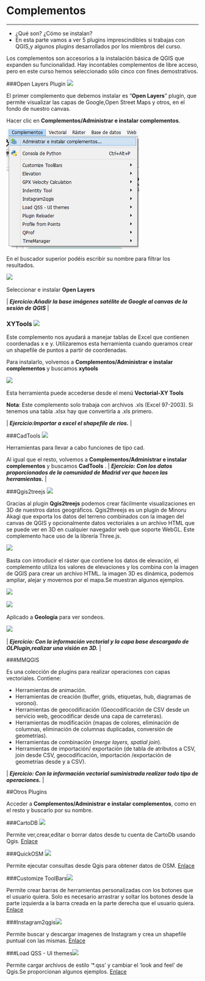 
# Complementos

----------

* ¿Qué son? ¿Cómo se instalan?
* En esta parte vamos a ver 5 plugins imprescindibles si trabajas con QGIS,y algunos plugins desarrollados por los miembros del curso.

Los complementos son accesorios a la instalación básica de QGIS que expanden su funcionalidad. Hay incontables complementos de libre acceso, pero en este curso hemos seleccionado sólo cinco con fines demostrativos.

###Open Layers Plugin   ![](imgs/plugins/0.png?raw=true)

El primer complemento que debemos instalar es “**Open Layers**” plugin, que permite visualizar las capas de Google,Open Street Maps y otros, en el fondo de nuestro canvas.

Hacer clic en **Complementos/Administrar e instalar complementos**.

![](imgs/plugins/1.png?raw=true)

En el buscador superior podéis escribir su nombre para filtrar los resultados.

![](imgs/plugins/2.png?raw=true)

Seleccionar e instalar **Open Layers**

| ***Ejercicio:Añadir la base imágenes satélite de Google al canvas de la sesión de QGIS*** |

### XYTools ![](imgs/plugins/3.png?raw=true)

Este complemento nos ayudará a manejar tablas de Excel que contienen coordenadas x e y. Utilizaremos esta herramienta cuando queramos crear un shapefile de puntos a partir de coordenadas.

Para instalarlo, volvemos a **Complementos/Administrar e instalar complementos** y buscamos **xytools**

![](imgs/plugins/4.png?raw=true)

Esta herramienta puede accederse desde el menú **Vectorial-XY Tools**

**Nota**: Este complemento solo trabaja con archivos .xls (Excel 97-2003). Si tenemos una tabla .xlsx hay que convertirla a .xls primero.

| ***Ejercicio:Importar a excel el shapefile de rios.*** |

###CadTools  ![](imgs/plugins/5.png?raw=true)

Herramientas para llevar a cabo funciones de tipo cad.

Al igual que el resto, volvemos a **Complementos/Administrar e instalar complementos** y buscamos **CadTools** 
.
| ***Ejercicio: Con los datos proporcionados de la comunidad de Madrid ver que hacen las herramientas.*** |

###Qgis2treejs ![](imgs/plugins/6.png?raw=true)

Gracias al plugin **Qgis2treejs** podemos crear fácilmente visualizaciones en 3D de nuestros datos geográficos. Qgis2threejs es un plugin de Minoru Akagi que exporta los datos del terreno combinados con la imagen del canvas de QGIS y opcionalmente datos vectoriales a un archivo HTML que se puede ver en 3D en cualquier navegador web que soporte WebGL. Este complemento hace uso de la librería Three.js.

![](imgs/plugins/7.png?raw=true)

Basta con introducir el ráster que contiene los datos de elevación, el complemento utiliza los valores de elevaciones y los combina con la imagen de QGIS para crear un archivo HTML. la imagen 3D es dinámica, podemos ampliar, alejar y movernos por el mapa.Se muestran algunos ejemplos.

![](imgs/plugins/8.png?raw=true)

![](imgs/plugins/9.png?raw=true)

Aplicado a **Geología** para ver sondeos.

![](imgs/plugins/10.png?raw=true)

| ***Ejercicio: Con la información vectorial y la capa base descargado de OLPlugin,realizar una visión en 3D.*** |

###MMQGIS

Es una colección de  plugins para realizar operaciones con capas vectoriales. Contiene:

- Herramientas de animación.
- Herramientas de creación (buffer, grids, etiquetas,  hub, diagramas de voronoi).
- Herramientas de geocodificación (Geocodificación de CSV desde un servicio web, geocodificar desde una capa de carreteras).
- Herramientas de modificación (mapas de colores, eliminación de columnas, eliminación de columnas duplicadas, conversión de geometrías).
- Herramientas de combinación (*merge layers, spatial join*).
- Herramientas de  importación/ exportación (de tabla de atributos a CSV, join desde CSV, geocodificación, importación /exportación de geometrías desde y a CSV).

| ***Ejercicio: Con la información vectorial suministrada realizar todo tipo de operaciones.*** |

##Otros Plugins

Acceder a **Complementos/Administrar e instalar complementos**, como en el resto y buscarlo por su nombre.

###CartoDB  ![](imgs/plugins/11.png?raw=true)

Permite ver,crear,editar o borrar datos desde tu cuenta de CartoDb usando Qgis.
[Enlace](http://plugins.qgis.org/plugins/QgisCartoDB/)

###QuickOSM ![](imgs/plugins/12.png?raw=true)

Permite ejecutar consultas desde Qgis para obtener datos de OSM.
[Enlace](http://plugins.qgis.org/plugins/QuickOSM/)

###Customize ToolBars![](imgs/plugins/13.png?raw=true)

Permite crear barras de herramientas personalizadas con los botones que el usuario quiera. Solo es necesario arrastrar y soltar los botones desde la parte izquierda a la barra creada en la parte derecha que el usuario quiera.
[Enlace](http://plugins.qgis.org/plugins/CustomToolBar/)

###Instagram2qgis![](imgs/plugins/14.png?raw=true)

Permite buscar y descargar imagenes de Instagram y crea un shapefile puntual con las mismas.
[Enlace](http://plugins.qgis.org/plugins/instagram2qgis/)

###Load QSS - UI themes![](imgs/plugins/15.png?raw=true)

Permite cargar archivos de estilo ‘*.qss’ y cambiar el ‘look and feel’ de Qgis.Se proporcionan algunos ejemplos.
[Enlace](http://plugins.qgis.org/plugins/LoadQSS/)
